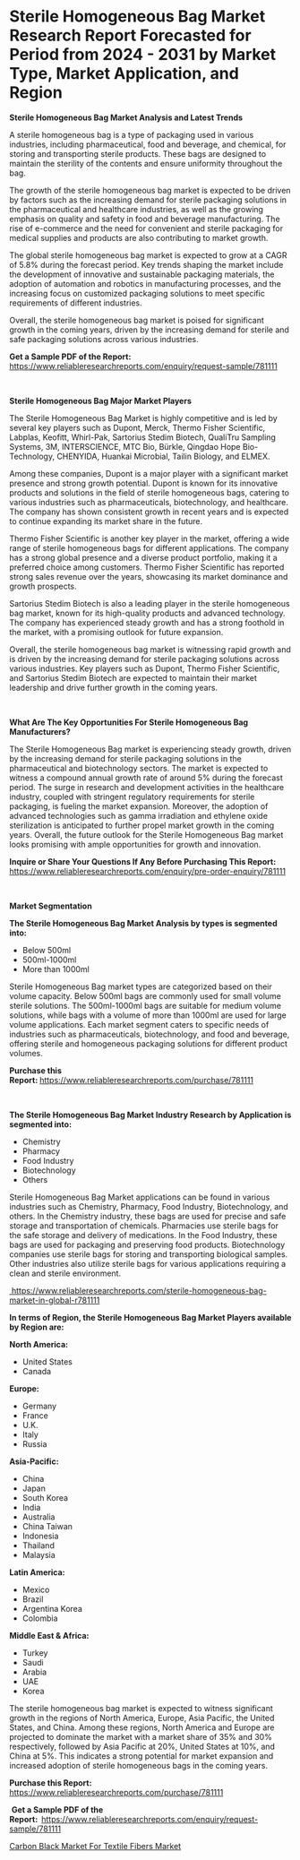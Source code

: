 <p><h1>Sterile Homogeneous Bag Market Research Report Forecasted for Period from 2024 -  2031 by Market Type, Market Application, and Region</h1></p><p><strong>Sterile Homogeneous Bag Market Analysis and Latest Trends</strong></p>
<p><p>A sterile homogeneous bag is a type of packaging used in various industries, including pharmaceutical, food and beverage, and chemical, for storing and transporting sterile products. These bags are designed to maintain the sterility of the contents and ensure uniformity throughout the bag.</p><p>The growth of the sterile homogeneous bag market is expected to be driven by factors such as the increasing demand for sterile packaging solutions in the pharmaceutical and healthcare industries, as well as the growing emphasis on quality and safety in food and beverage manufacturing. The rise of e-commerce and the need for convenient and sterile packaging for medical supplies and products are also contributing to market growth.</p><p>The global sterile homogeneous bag market is expected to grow at a CAGR of 5.8% during the forecast period. Key trends shaping the market include the development of innovative and sustainable packaging materials, the adoption of automation and robotics in manufacturing processes, and the increasing focus on customized packaging solutions to meet specific requirements of different industries.</p><p>Overall, the sterile homogeneous bag market is poised for significant growth in the coming years, driven by the increasing demand for sterile and safe packaging solutions across various industries.</p></p>
<p><strong>Get a Sample PDF of the Report:&nbsp;</strong> <a href="https://www.reliableresearchreports.com/enquiry/request-sample/781111">https://www.reliableresearchreports.com/enquiry/request-sample/781111</a></p>
<p>&nbsp;</p>
<p><strong>Sterile Homogeneous Bag Major Market Players</strong></p>
<p><p>The Sterile Homogeneous Bag Market is highly competitive and is led by several key players such as Dupont, Merck, Thermo Fisher Scientific, Labplas, Keofitt, Whirl-Pak, Sartorius Stedim Biotech, QualiTru Sampling Systems, 3M, INTERSCIENCE, MTC Bio, Bürkle, Qingdao Hope Bio-Technology, CHENYIDA, Huankai Microbial, Tailin Biology, and ELMEX.</p><p>Among these companies, Dupont is a major player with a significant market presence and strong growth potential. Dupont is known for its innovative products and solutions in the field of sterile homogeneous bags, catering to various industries such as pharmaceuticals, biotechnology, and healthcare. The company has shown consistent growth in recent years and is expected to continue expanding its market share in the future.</p><p>Thermo Fisher Scientific is another key player in the market, offering a wide range of sterile homogeneous bags for different applications. The company has a strong global presence and a diverse product portfolio, making it a preferred choice among customers. Thermo Fisher Scientific has reported strong sales revenue over the years, showcasing its market dominance and growth prospects.</p><p>Sartorius Stedim Biotech is also a leading player in the sterile homogeneous bag market, known for its high-quality products and advanced technology. The company has experienced steady growth and has a strong foothold in the market, with a promising outlook for future expansion.</p><p>Overall, the sterile homogeneous bag market is witnessing rapid growth and is driven by the increasing demand for sterile packaging solutions across various industries. Key players such as Dupont, Thermo Fisher Scientific, and Sartorius Stedim Biotech are expected to maintain their market leadership and drive further growth in the coming years.</p></p>
<p>&nbsp;</p>
<p><strong>What Are The Key Opportunities For Sterile Homogeneous Bag Manufacturers?</strong></p>
<p><p>The Sterile Homogeneous Bag market is experiencing steady growth, driven by the increasing demand for sterile packaging solutions in the pharmaceutical and biotechnology sectors. The market is expected to witness a compound annual growth rate of around 5% during the forecast period. The surge in research and development activities in the healthcare industry, coupled with stringent regulatory requirements for sterile packaging, is fueling the market expansion. Moreover, the adoption of advanced technologies such as gamma irradiation and ethylene oxide sterilization is anticipated to further propel market growth in the coming years. Overall, the future outlook for the Sterile Homogeneous Bag market looks promising with ample opportunities for growth and innovation.</p></p>
<p><strong>Inquire or Share Your Questions If Any Before Purchasing This Report:</strong> <a href="https://www.reliableresearchreports.com/enquiry/pre-order-enquiry/781111">https://www.reliableresearchreports.com/enquiry/pre-order-enquiry/781111</a></p>
<p>&nbsp;</p>
<p><strong>Market Segmentation</strong></p>
<p><strong>The Sterile Homogeneous Bag Market Analysis by types is segmented into:</strong></p>
<p><ul><li>Below 500ml</li><li>500ml-1000ml</li><li>More than 1000ml</li></ul></p>
<p><p>Sterile Homogeneous Bag market types are categorized based on their volume capacity. Below 500ml bags are commonly used for small volume sterile solutions. The 500ml-1000ml bags are suitable for medium volume solutions, while bags with a volume of more than 1000ml are used for large volume applications. Each market segment caters to specific needs of industries such as pharmaceuticals, biotechnology, and food and beverage, offering sterile and homogeneous packaging solutions for different product volumes.</p></p>
<p><strong>Purchase this Report:&nbsp;</strong><a href="https://www.reliableresearchreports.com/purchase/781111">https://www.reliableresearchreports.com/purchase/781111</a></p>
<p>&nbsp;</p>
<p><strong>The Sterile Homogeneous Bag Market Industry Research by Application is segmented into:</strong></p>
<p><ul><li>Chemistry</li><li>Pharmacy</li><li>Food Industry</li><li>Biotechnology</li><li>Others</li></ul></p>
<p><p>Sterile Homogeneous Bag Market applications can be found in various industries such as Chemistry, Pharmacy, Food Industry, Biotechnology, and others. In the Chemistry industry, these bags are used for precise and safe storage and transportation of chemicals. Pharmacies use sterile bags for the safe storage and delivery of medications. In the Food Industry, these bags are used for packaging and preserving food products. Biotechnology companies use sterile bags for storing and transporting biological samples. Other industries also utilize sterile bags for various applications requiring a clean and sterile environment.</p></p>
<p><a href="https://www.reliableresearchreports.com/sterile-homogeneous-bag-market-in-global-r781111">&nbsp;https://www.reliableresearchreports.com/sterile-homogeneous-bag-market-in-global-r781111</a></p>
<p><strong>In terms of Region, the Sterile Homogeneous Bag Market Players available by Region are:</strong></p>
<p>
    <p> <strong> North America: </strong>
        <ul>
            <li>United States</li>
            <li>Canada</li>
        </ul>
        </p> 
    <p> <strong> Europe: </strong>
        <ul>
            <li>Germany</li>
            <li>France</li>
            <li>U.K.</li>
            <li>Italy</li>
            <li>Russia</li>
        </ul>
        </p> 
    <p> <strong> Asia-Pacific: </strong>
        <ul>
            <li>China</li>
            <li>Japan</li>
            <li>South Korea</li>
            <li>India</li>
            <li>Australia</li>
            <li>China Taiwan</li>
            <li>Indonesia</li>
            <li>Thailand</li>
            <li>Malaysia</li>
        </ul>
        </p> 
    <p> <strong> Latin America: </strong>
        <ul>
            <li>Mexico</li>
            <li>Brazil</li>
            <li>Argentina Korea</li>
            <li>Colombia</li>
        </ul>
        </p> 
    <p> <strong> Middle East & Africa: </strong>
        <ul>
            <li>Turkey</li>
            <li>Saudi</li>
            <li>Arabia</li>
            <li>UAE</li>
            <li>Korea</li>
        </ul>
    </p>
    </p>
<p><p>The sterile homogeneous bag market is expected to witness significant growth in the regions of North America, Europe, Asia Pacific, the United States, and China. Among these regions, North America and Europe are projected to dominate the market with a market share of 35% and 30% respectively, followed by Asia Pacific at 20%, United States at 10%, and China at 5%. This indicates a strong potential for market expansion and increased adoption of sterile homogeneous bags in the coming years.</p></p>
<p><strong>Purchase this Report: </strong><a href="https://www.reliableresearchreports.com/purchase/781111">https://www.reliableresearchreports.com/purchase/781111</a></p>
<p>&nbsp;<strong>Get a Sample PDF of the Report:&nbsp;&nbsp;</strong><a href="https://www.reliableresearchreports.com/enquiry/request-sample/781111">https://www.reliableresearchreports.com/enquiry/request-sample/781111</a></p>
<p><strong></strong></p>
<p><p><a href="https://view.publitas.com/reportprime-1/global-carbon-black-market-for-textile-fibers-market-size-and-market-trends-analysis-by-regional-outlook-competitive-strategies-forecasted-for-period-from-2024-to-2031/">Carbon Black Market For Textile Fibers Market</a></p></p>